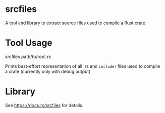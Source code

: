 # srcfiles
A tool and library to extract source files used to compile a Rust crate.

# Tool Usage
srcfiles path/to/root.rs

Prints best-effort representation of all .rs and `include!` files used to compile a crate (currently only with debug output)

# Library

See https://docs.rs/srcfiles for details.
